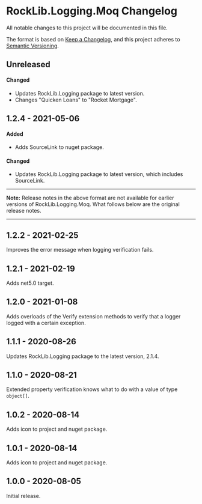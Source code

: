 # RockLib.Logging.Moq Changelog

All notable changes to this project will be documented in this file.

The format is based on [Keep a Changelog](https://keepachangelog.com/en/1.0.0/),
and this project adheres to [Semantic Versioning](https://semver.org/spec/v2.0.0.html).

## Unreleased

#### Changed

- Updates RockLib.Logging package to latest version.
- Changes "Quicken Loans" to "Rocket Mortgage".

## 1.2.4 - 2021-05-06

#### Added

- Adds SourceLink to nuget package.

#### Changed

- Updates RockLib.Logging package to latest version, which includes SourceLink.

----

**Note:** Release notes in the above format are not available for earlier versions of
RockLib.Logging.Moq. What follows below are the original release notes.

----

## 1.2.2 - 2021-02-25

Improves the error message when logging verification fails.

## 1.2.1 - 2021-02-19

Adds net5.0 target.

## 1.2.0 - 2021-01-08

Adds overloads of the Verify extension methods to verify that a logger logged with a certain exception.

## 1.1.1 - 2020-08-26

Updates RockLib.Logging package to the latest version, 2.1.4.

## 1.1.0 - 2020-08-21

Extended property verification knows what to do with a value of type `object[]`.

## 1.0.2 - 2020-08-14

Adds icon to project and nuget package.

## 1.0.1 - 2020-08-14

Adds icon to project and nuget package.

## 1.0.0 - 2020-08-05

Initial release.
